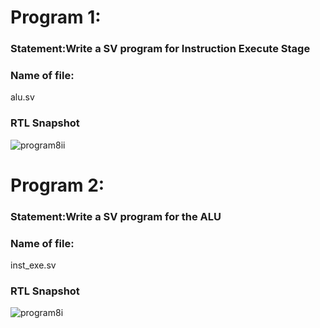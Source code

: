 # Program 1: 
### Statement:Write a SV program for Instruction Execute Stage

### Name of file:
alu.sv

### RTL Snapshot
![program8ii](https://github.com/user-attachments/assets/e556bc06-6ba2-44e8-b0d5-21db0c943602)


# Program 2: 
### Statement:Write a SV program for the ALU

### Name of file:
inst_exe.sv

### RTL Snapshot

![program8i](https://github.com/user-attachments/assets/8befedd6-352d-4bf0-976c-3d32bbd826c0)

